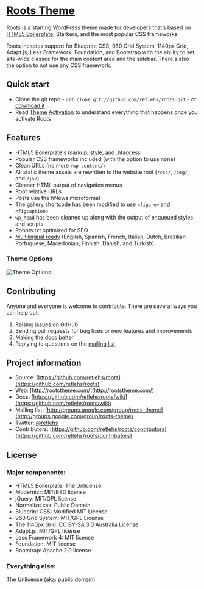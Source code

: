 # [Roots Theme](http://rootstheme.com/)

Roots is a starting WordPress theme made for developers that’s based on [HTML5 Boilerplate](http://html5boilerplate.com/), Starkers, and the most popular CSS frameworks.

Roots includes support for Blueprint CSS, 960 Grid System, 1140px Grid, Adapt.js, Less Framework, Foundation, and Bootstrap with the ability to set site-wide classes for the main content area and the sidebar. There's also the option to not use any CSS framework.

## Quick start

* Clone the git repo - `git clone git://github.com/retlehs/roots.git` - or [download it](https://github.com/retlehs/roots/zipball/master)
* Read [Theme Activation](https://github.com/retlehs/roots/wiki/Theme-activation) to understand everything that happens once you activate Roots

## Features

* HTML5 Boilerplate's markup, style, and .htaccess
* Popular CSS frameworks included (with the option to use none)
* Clean URLs (no more `/wp-content/`)
* All static theme assets are rewritten to the website root (`/css/`, `/img/`, and `/js/`)
* Cleaner HTML output of navigation menus
* Root relative URLs
* Posts use the hNews microformat
* The gallery shortcode has been modified to use `<figure>` and `<figcaption>`
* `wp_head` has been cleaned up along with the output of enqueued styles and scripts
* Robots.txt optimized for SEO
* [Multilingual ready](http://www.rootstheme.com/wpml/) (English, Spanish, French, Italian, Dutch, Brazilian Portuguese, Macedonian, Finnish, Danish, and Turkish)

### Theme Options
![Theme Options](http://www.rootstheme.com/img/roots-settings.png)

## Contributing

Anyone and everyone is welcome to contribute. There are several ways you can help out:

1. Raising [issues](https://github.com/retlehs/roots/issues) on GitHub
2. Sending pull requests for bug fixes or new features and improvements
3. Making the [docs](https://github.com/retlehs/roots/wiki) better
4. Replying to questions on the [mailing list](http://groups.google.com/group/roots-theme)

## Project information

* Source: [https://github.com/retlehs/roots](https://github.com/retlehs/roots)
* Web: [http://rootstheme.com/](http://rootstheme.com/)
* Docs: [https://github.com/retlehs/roots/wiki](https://github.com/retlehs/roots/wiki)
* Mailing list: [http://groups.google.com/group/roots-theme](http://groups.google.com/group/roots-theme)
* Twitter: [@retlehs](https://twitter.com/#!/retlehs)
* Contributors: [https://github.com/retlehs/roots/contributors](https://github.com/retlehs/roots/contributors)

## License

### Major components:

* HTML5 Boilerplate: The Unlicense
* Modernizr: MIT/BSD license
* jQuery: MIT/GPL license
* Normalize.css: Public Domain
* Blueprint CSS: Modified MIT License
* 960 Grid System: MIT/GPL License
* The 1140px Grid: CC BY-SA 3.0 Australia License
* Adapt.js: MIT/GPL license
* Less Framework 4: MIT license
* Foundation: MIT license
* Bootstrap: Apache 2.0 license

### Everything else:

The Unlicense (aka: public domain)